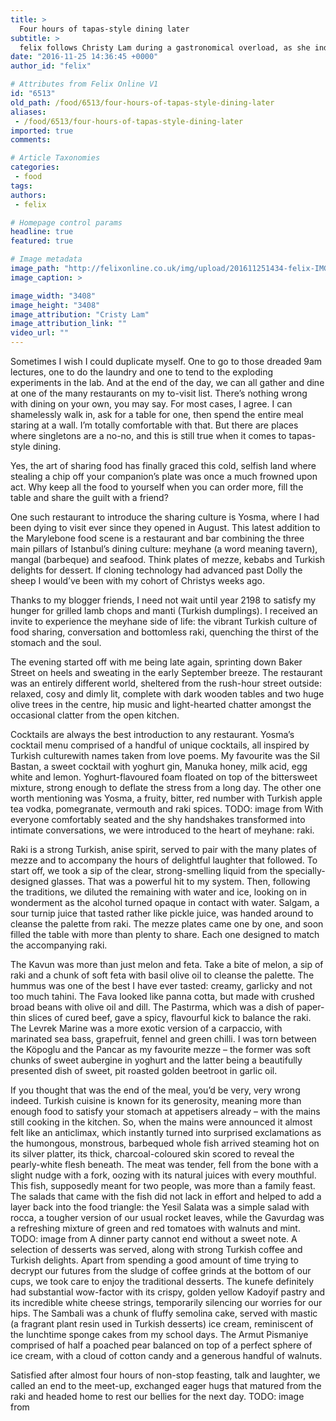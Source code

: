 ```yaml
---
title: >
  Four hours of tapas-style dining later
subtitle: >
  felix follows Christy Lam during a gastronomical overload, as she indulges in an arguably hefty amount of delights, including but not limited to those of the turkish type.
date: "2016-11-25 14:36:45 +0000"
author_id: "felix"

# Attributes from Felix Online V1
id: "6513"
old_path: /food/6513/four-hours-of-tapas-style-dining-later
aliases:
 - /food/6513/four-hours-of-tapas-style-dining-later
imported: true
comments:

# Article Taxonomies
categories:
 - food
tags:
authors:
 - felix

# Homepage control params
headline: true
featured: true

# Image metadata
image_path: "http://felixonline.co.uk/img/upload/201611251434-felix-IMG_4120.jpg"
image_caption: >

image_width: "3408"
image_height: "3408"
image_attribution: "Cristy Lam"
image_attribution_link: ""
video_url: ""
---
```


Sometimes I wish I could duplicate myself. One to go to those dreaded 9am lectures, one to do the laundry and one to tend to the exploding experiments in the lab. And at the end of the day, we can all gather and dine at one of the many restaurants on my to-visit list.
There’s nothing wrong with dining on your own, you may say. For most cases, I agree. I can shamelessly walk in, ask for a table for one, then spend the entire meal staring at a wall. I’m totally comfortable with that. But there are places where singletons are a no-no, and this is still true when it comes to tapas-style dining.

Yes, the art of sharing food has finally graced this cold, selfish land where stealing a chip off your companion’s plate was once a much frowned upon act. Why keep all the food to yourself when you can order more, fill the table and share the guilt with a friend?

One such restaurant to introduce the sharing culture is Yosma, where I had been dying to visit ever since they opened in August. This latest addition to the Marylebone food scene is a restaurant and bar combining the three main pillars of Istanbul’s dining culture: meyhane (a word meaning tavern), mangal (barbeque) and seafood. Think plates of mezze, kebabs and Turkish delights for dessert. If cloning technology had advanced past Dolly the sheep I would’ve been with my cohort of Christys weeks ago.

Thanks to my blogger friends, I need not wait until year 2198 to satisfy my hunger for grilled lamb chops and manti (Turkish dumplings). I received an invite to experience the meyhane side of life: the vibrant Turkish culture of food sharing, conversation and bottomless raki, quenching the thirst of the stomach and the soul.

The evening started off with me being late again, sprinting down Baker Street on heels and sweating in the early September breeze. The restaurant was an entirely different world, sheltered from the rush-hour street outside: relaxed, cosy and dimly lit, complete with dark wooden tables and two huge olive trees in the centre, hip music and light-hearted chatter amongst the occasional clatter from the open kitchen.

Cocktails are always the best introduction to any restaurant. Yosma’s cocktail menu comprised of a handful of unique cocktails, all inspired by Turkish culturewith names taken from love poems. My favourite was the Sil Bastan, a sweet cocktail with yoghurt gin, Manuka honey, milk acid, egg white and lemon. Yoghurt-flavoured foam floated on top of the bittersweet mixture, strong enough to deflate the stress from a long day. The other one worth mentioning was Yosma, a fruity, bitter, red number with Turkish apple tea vodka, pomegranate,
vermouth and raki spices.
TODO: image from
With everyone comfortably seated and the shy handshakes transformed into intimate conversations, we were introduced to the heart of meyhane: raki.

Raki is a strong Turkish, anise spirit, served to pair with the many plates of mezze and to accompany the hours of delightful laughter that followed. To start off, we took a sip of the clear, strong-smelling liquid from the specially-designed glasses. That was a powerful hit to my system. Then, following the traditions, we diluted the remaining with water and ice, looking on in wonderment as the alcohol turned opaque in contact with water. Salgam, a sour turnip juice that tasted rather like pickle juice, was handed around to cleanse the palette from raki.
The mezze plates came one by one, and soon filled the table with more than plenty to share. Each one designed to match the accompanying raki.

The Kavun was more than just melon and feta. Take a bite of melon, a sip of raki and a chunk of soft feta with basil olive oil to cleanse the palette. The hummus was one of the best I have ever tasted: creamy, garlicky and not too much tahini. The Fava looked like panna cotta, but made with crushed broad beans with olive oil and dill. The Pastırma, which was a dish of paper-thin slices of cured beef, gave a spicy, flavourful kick to balance the raki. The Levrek Marine was a more exotic version of a carpaccio, with marinated sea bass, grapefruit, fennel and green chilli. I was torn between the Köpoglu and the Pancar as my favourite mezze – the former was soft chunks of sweet aubergine in yoghurt and the latter being a beautifully presented dish of sweet, pit roasted golden beetroot in garlic oil.

If you thought that was the end of the meal, you’d be very, very wrong indeed. Turkish cuisine is known for its generosity, meaning more than enough food to satisfy your stomach at appetisers already – with the mains still cooking in the kitchen. So, when the mains were announced it almost felt like an anticlimax, which instantly turned into surprised exclamations as the humongous, monstrous, barbequed whole fish arrived steaming hot on its silver platter, its thick, charcoal-coloured skin scored to reveal the pearly-white flesh beneath. The meat was tender, fell from the bone with a slight nudge with a fork, oozing with its natural juices with every mouthful. This fish, supposedly meant for two people, was more than a family feast.
The salads that came with the fish did not lack in effort and helped to add a layer back into the food triangle: the Yesil Salata was a simple salad with rocca, a tougher version of our usual rocket leaves, while the Gavurdag was a refreshing mixture of green and red tomatoes with walnuts and mint.
TODO: image from
A dinner party cannot end without a sweet note. A selection of desserts was served, along with strong Turkish coffee and Turkish delights. Apart from spending a good amount of time trying to decrypt our futures from the sludge of coffee grinds at the bottom of our cups, we took care to enjoy the traditional desserts. The kunefe definitely had substantial wow-factor with its crispy, golden yellow Kadoyif pastry and its incredible white cheese strings, temporarily silencing our worries for our hips. The Sambali was a chunk of fluffy semolina cake, served with mastic (a fragrant plant resin used in Turkish desserts) ice cream, reminiscent of the lunchtime sponge cakes from my school days. The Armut Pismaniye comprised of half a poached pear balanced on top of a perfect sphere of ice cream, with a cloud of cotton candy and a generous handful of walnuts.

Satisfied after almost four hours of non-stop feasting, talk and laughter, we called an end to the meet-up, exchanged eager hugs that matured from the raki and headed home to rest our bellies for the next day.
TODO: image from
